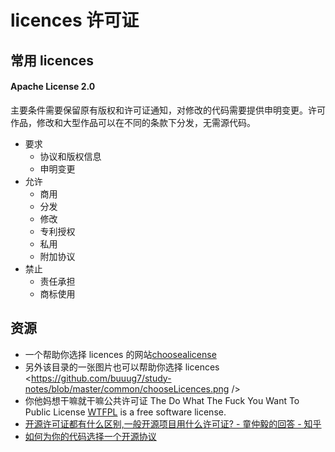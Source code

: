 # licences 许可证

## 常用 licences

#### Apache License 2.0

主要条件需要保留原有版权和许可证通知，对修改的代码需要提供申明变更。许可作品，修改和大型作品可以在不同的条款下分发，无需源代码。

- 要求
  - 协议和版权信息
  - 申明变更
- 允许
  - 商用
  - 分发
  - 修改
  - 专利授权
  - 私用
  - 附加协议
- 禁止
  - 责任承担
  - 商标使用

## 资源

- 一个帮助你选择 licences 的网站[choosealicense](https://choosealicense.com/community/)
- 另外该目录的一张图片也可以帮助你选择 licences <https://github.com/buuug7/study-notes/blob/master/common/chooseLicences.png />
- 你他妈想干嘛就干嘛公共许可证
  The Do What The Fuck You Want To Public License [WTFPL](http://www.wtfpl.net/) is a free software license.
- [开源许可证都有什么区别,一般开源项目用什么许可证? - 童仲毅的回答 - 知乎](https://www.zhihu.com/question/28292322/answer/40238421)
- [如何为你的代码选择一个开源协议](http://www.cnblogs.com/Wayou/p/how_to_choose_a_license.html)

